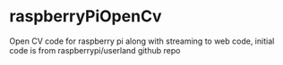 # raspberryPiOpenCv
Open CV code for raspberry pi along with streaming to web code, initial code is from raspberrypi/userland github repo
